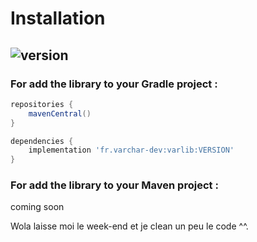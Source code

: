 # Installation

[version]: https://img.shields.io/maven-central/v/fr.varchar-dev/varlib.svg?label=Version
## ![version]

### For add the library to your Gradle project :

```groovy
repositories {
    mavenCentral()
}
```

```groovy
dependencies {
    implementation 'fr.varchar-dev:varlib:VERSION'
}
```

### For add the library to your Maven project :

coming soon








Wola laisse moi le week-end et je clean un peu le code ^^.
